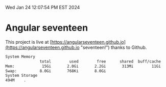 Wed Jan 24 12:07:54 PM EST 2024

# Angular seventeen


This project is live at [https://angularseventeen.github.io](https://angularseventeen.github.io "seventeen!") thanks to Github.

```bash
System Memory
               total        used        free      shared  buff/cache   available
Mem:            15Gi       2.0Gi       2.2Gi       313Mi        11Gi        13Gi
Swap:          8.0Gi       768Ki       8.0Gi
System Storage
494M	.
```
